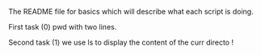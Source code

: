 The README file for basics which will describe what each script is doing.

First task (0) pwd with two lines.

Second task (1) we use ls to display the content of the curr directo !


